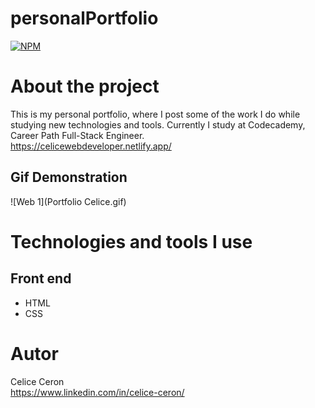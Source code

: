 # personalPortfolio
[![NPM](https://img.shields.io/npm/l/react)](https://github.com/celiceceron/personalPortfolio/blob/master/licence)

# About the project
This is my personal portfolio, where I post some of the work I do while studying new technologies and tools.
Currently I study at Codecademy, Career Path
Full-Stack Engineer. <br>
https://celicewebdeveloper.netlify.app/ 

## Gif Demonstration
![Web 1](Portfolio Celice.gif)

# Technologies and tools I use
## Front end
- HTML
- CSS

# Autor
Celice Ceron <br>
https://www.linkedin.com/in/celice-ceron/
